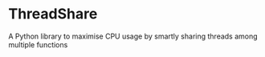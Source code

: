 # ThreadShare
A Python library to maximise CPU usage by smartly sharing threads among multiple functions
